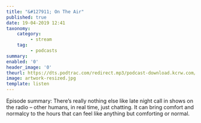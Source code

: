 ```yaml
---
title: "&#127911; On The Air"
published: true
date: 19-04-2019 12:41
taxonomy:
    category:
         - stream
    tag:
         - podcasts
summary:
enabled: '0'
header_image: '0'
theurl: https://dts.podtrac.com/redirect.mp3/podcast-download.kcrw.com/kcrw/audio/podcast/etc/nw/KCRW-nocturne-on_the_air-20190409edit.mp3
image: artwork-resized.jpg
template: listen
---
```

 
Episode summary: There’s really nothing else like late night call in shows on the radio – other humans, in real time, just chatting. It can bring comfort and normalcy to the hours that can feel like anything but comforting or normal.
